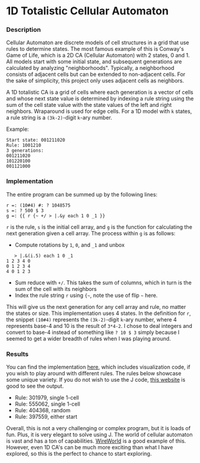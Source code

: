 # 1D Totalistic Cellular Automaton
### Description
Cellular Automaton are discrete models of cell structures in a grid that use rules to determine states. The most famous example of this is Conway's Game of Life, which is a 2D CA (Cellular Automaton) with 2 states, 0 and 1. All models start with some initial state, and subsequent generations are calculated by analyzing "neighborhoods". Typically, a neighborhood consists of adjacent cells but can be extended to non-adjacent cells. For the sake of simplicity, this project only uses adjacent cells as neighbors.

A 1D totalistic CA is a grid of cells where each generation is a vector of cells and whose next state value is determined by indexing a rule string using the sum of the cell state value with the state values of the left and right neighbors. Wraparound is used for edge cells. For a 1D model with `k` states, a rule string is a `(3k-2)`-digit `k`-ary number. 

Example:
```
Start state: 001211020
Rule: 1001210
3 generations:
001211020
101220100
001121000
```


### Implementation
The entire program can be summed up by the following lines:
```
r =: (10#4) #: ? 1048575
s =: ? 500 $ 3
g =: {{ r {~ +/ > |.&y each 1 0 _1 }}
```

`r` is the rule, `s` is the initial cell array, and `g` is the function for calculating the next generation given a cell array. 
The process within `g` is as follows:
- Compute rotations by `1`, `0`, and `_1` and unbox

```
   > |.&(i.5) each 1 0 _1
1 2 3 4 0
0 1 2 3 4
4 0 1 2 3
```

- Sum reduce with `+/`. This takes the sum of columns, which in turn is the sum of the cell with its neighbors
- Index the rule string `r` using `{~`, note the use of flip `~` here.

This will give us the next generation for any cell array and rule, no matter the states or size. This implementation uses 4 states. In the definition for `r`, the snippet `(10#4)` represents the `(3k-2)`-digit `k`-ary number, where 4 represents base-4 and 10 is the result of `3*4-2`. I chose to deal integers and convert to base-4 instead of something like `? 10 $ 3` simply because I seemed to get a wider breadth of rules when I was playing around.

### Results
You can find the implementation [here](https://gist.github.com/4hg/2b3497365d194f69a02297ce6470bd1f), which includes visualization code, if you wish to play around with different rules. The rules below showcase some unique variety. If you do not wish to use the J code, [this website](https://e4494s.neocities.org/totalistic.html) is good to see the output.

- Rule: 301979, single 1-cell
- Rule: 555062, single 1-cell
- Rule: 404368, random
- Rule: 397559, either start

Overall, this is not a very challenging or complex program, but it is loads of fun. Plus, it is very elegant to solve using J. The world of cellular automaton is vast and has a ton of capabilities. [WireWorld](https://jbaker.graphics/js+canvas/wireworld.html) is a good example of this. However, even 1D CA's can be much more exciting than what I have explored, so this is the perfect to chance to start exploring.
